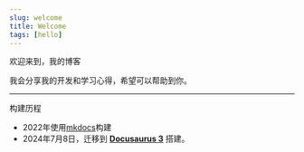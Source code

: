 ```yaml
---
slug: welcome
title: Welcome
tags: [hello]
---
```


欢迎来到，我的博客

我会分享我的开发和学习心得，希望可以帮助到你。

---

构建历程

- 2022年使用[mkdocs](https://www.mkdocs.org/)构建
- 2024年7月8日，迁移到 [**Docusaurus 3**](https://docusaurus.io/) 搭建。
